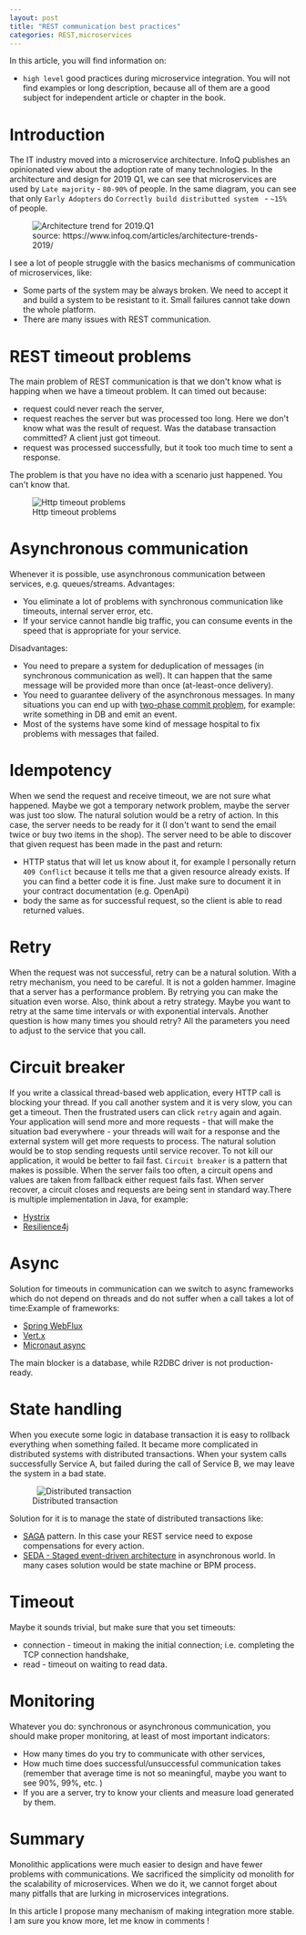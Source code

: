 ```yaml
---
layout: post
title: "REST communication best practices"
categories: REST,microservices
---
```


In this article, you will find information on:
* `high level` good practices during microservice integration.
You will not find examples or long description, because all of them are a good subject for independent article or chapter in the book.

# Introduction
The IT industry moved into a microservice architecture.
InfoQ publishes an opinionated view about the adoption rate of many technologies.
In the architecture and design for 2019 Q1, we can see that microservices are used by `Late majority` - `80-90%` of people. 
In the same diagram, you can see that only `Early Adopters` do  `Correctly build distributted system ` - `~15%` of people. 
 
<figure>
  <img src="/assets/2019-11-01-REST-communication-best-practices/architecture_trend_2019.jpg" alt="Architecture trend for 2019.Q1"> 
  <figcaption>source: https://www.infoq.com/articles/architecture-trends-2019/</figcaption>
</figure>
 
I see a lot of people struggle with the basics mechanisms of communication of microservices, like:
* Some parts of the system may be always broken. We need to accept it and build a system to be resistant to it. Small failures cannot take down the whole platform. 
* There are many issues with REST communication. 

# REST timeout problems
The main problem of REST communication is that we don't know what is happing when we have a timeout problem. 
It can timed out because:
* request could never reach the server,
* request reaches the server but was processed too long. Here we don't know what was the result of request. Was the database transaction committed? A client just got timeout.
* request was processed successfully, but it took too much time to sent a response.

The problem is that you have no idea with a scenario just happened. You can't know that. 

<figure>
  <img src="/assets/2019-11-01-REST-communication-best-practices/http_communication_problems.png" alt="Http timeout problems"> 
  <figcaption>Http timeout problems</figcaption>
</figure>

# Asynchronous communication  
Whenever it is possible, use asynchronous communication between services, e.g. queues/streams.
Advantages: 
* You eliminate a lot of problems with synchronous communication like timeouts, internal server error, etc. 
* If your service cannot handle big traffic, you can consume events in the speed that is appropriate for your service.

Disadvantages: 
* You need to prepare a system for deduplication of messages (in synchronous communication as well). It can happen that the same message will be provided more than once (at-least-once delivery). 
* You need to guarantee delivery of the asynchronous messages. In many situations you can end up with [two-phase commit problem](https://en.wikipedia.org/wiki/Two-phase_commit_protocol), for example: write something in DB and emit an event.
* Most of the systems have some kind of message hospital to fix problems with messages that failed.

# Idempotency
When we send the request and receive timeout, we are not sure what happened. Maybe we got a temporary network problem, maybe the server was just too slow. 
The natural solution would be a retry of action. In this case, the server needs to be ready for it (I don't want to send the email twice or buy two items in the shop).
The server need to be able to discover that given request has been made in the past and return:
* HTTP status that will let us know about it, for example I personally return `409 Conflict` because it tells me that a given resource already exists. If you can find a better code it is fine. Just make sure to document it in your contract documentation (e.g. OpenApi)
* body the same as for successful request, so the client is able to read returned values. 

# Retry 
When the request was not successful, retry can be a natural solution. With a retry mechanism, you need to be careful. It is not a golden hammer. 
Imagine that a server has a performance problem. By retrying you can make the situation even worse.
Also, think about a retry strategy. Maybe you want to retry at the same time intervals or with exponential intervals. 
Another question is how many times you should retry?
All the parameters you need to adjust to the service that you call. 

# Circuit breaker
If you write a classical thread-based web application, every HTTP call is blocking your thread. If you call another system and it is very slow, you can get a timeout. 
Then the frustrated users can click `retry` again and again. Your application will send more and more requests - that will make the situation bad everywhere - your threads will wait for a response and the external system will get more requests to process. 
The natural solution would be to stop sending requests until service recover. To not kill our application, it would be better to fail fast. 
`Circuit breaker` is a pattern that makes is possible. When the server fails too often, a circuit opens and values are taken from fallback either request fails fast. When server recover, a circuit closes and requests are being sent in standard way.There is multiple implementation in Java, for example: 
* [Hystrix](https://github.com/Netflix/Hystrix)
* [Resilience4j](https://github.com/resilience4j/resilience4j)

# Async 
Solution for timeouts in communication can we switch to async frameworks which do not depend on threads and do not suffer when a call takes a lot of time:Example of frameworks:
* [Spring WebFlux](https://docs.spring.io/spring/docs/current/spring-framework-reference/web-reactive.html)
* [Vert.x](https://vertx.io)
* [Micronaut async](https://micronaut.io)

The main blocker is a database, while R2DBC driver is not production-ready. 

# State handling
When you execute some logic in database transaction it is easy to rollback everything when something failed. 
It became more complicated in distributed systems with distributed transactions. When your system calls successfully Service A, but failed during the call of Service B, we may leave the system in a bad state.
<figure>
  <img src="/assets/2019-11-01-REST-communication-best-practices/distributed_transaction.png" alt="Distributed transaction"> 
  <figcaption>Distributed transaction</figcaption>
</figure>

Solution for it is to manage the state of distributed transactions like:
* [SAGA](https://microservices.io/patterns/data/saga.html) pattern. In this case your REST service need to expose compensations for every action.
* [SEDA - Staged event-driven architecture](https://en.wikipedia.org/wiki/Staged_event-driven_architecture) in asynchronous world. 
In many cases solution would be state machine or BPM process. 

# Timeout 
Maybe it sounds trivial, but make sure that you set timeouts: 
* connection - timeout in making the initial connection; i.e. completing the TCP connection handshake,
* read - timeout on waiting to read data.

# Monitoring
Whatever you do: synchronous or asynchronous communication, you should make proper monitoring, at least of most important indicators:
* How many times do you try to communicate with other services, 
* How much time does successful/unsuccessful communication takes (remember that average time is not so meaningful, maybe you want to see 90%, 99%, etc. ) 
* If you are a server, try to know your clients and measure load generated by them.

# Summary
Monolithic applications were much easier to design and have fewer problems with communications. 
We sacrificed the simplicity od monolith for the scalability of microservices. When we do it, we cannot forget about many pitfalls that are lurking in microservices integrations.

In this article I propose many mechanism of making integration more stable. I am sure you know more, let me know in comments !